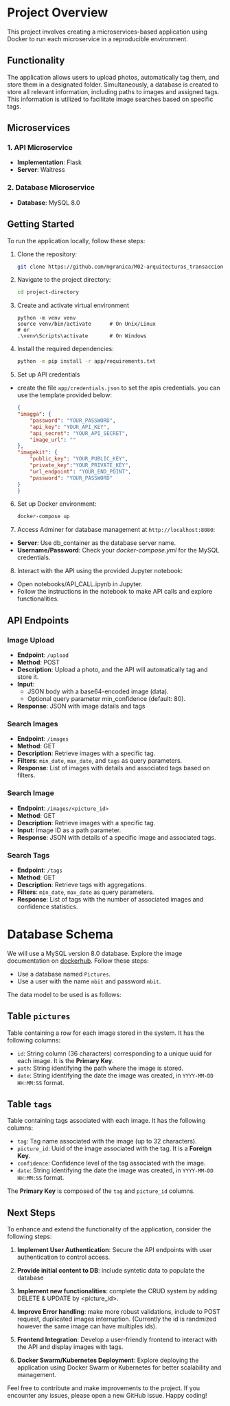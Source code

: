 # Project Overview

This project involves creating a microservices-based application using Docker to run each microservice in a reproducible environment.

## Functionality

The application allows users to upload photos, automatically tag them, and store them in a designated folder. Simultaneously, a database is created to store all relevant information, including paths to images and assigned tags. This information is utilized to facilitate image searches based on specific tags.

## Microservices

### 1. API Microservice

- **Implementation**: Flask
- **Server**: Waitress

### 2. Database Microservice

- **Database**: MySQL 8.0

## Getting Started

To run the application locally, follow these steps:

1. Clone the repository:

    ```bash
    git clone https://github.com/mgranica/M02-arquitecturas_transaccionales-proyecto_consolidacion.git
    ```

2. Navigate to the project directory:

    ```bash
    cd project-directory
    ```

3. Create and activate virtual environment
  
    ```
    python -m venv venv
    source venv/bin/activate      # On Unix/Linux
    # or
    .\venv\Scripts\activate       # On Windows

    ```

4. Install the required dependencies:
    ```bash
    python -m pip install -r app/requirements.txt
    ```

5. Set up API credentials
  * create the file `app/credentials.json` to set the apis credentials. you can use the template provided below:
    ```json
    {
    "imagga": {
        "password": "YOUR_PASSWORD",
        "api_key": "YOUR_API_KEY",
        "api_secret": "YOUR_API_SECRET",
        "image_url": ""
    },
    "imagekit": {
        "public_key": "YOUR_PUBLIC_KEY",
        "private_key":"YOUR_PRIVATE_KEY",
        "url_endpoint": "YOUR_END_POINT",
        "password": "YOUR_PASSWORD"
    }
    }
    ```

6. Set up Docker environment:

    ```bash
    docker-compose up
    ```

7. Access Adminer for database management at `http://localhost:8080`:
  * **Server**: Use db_container as the database server name.
  * **Username/Password**: Check your *docker-compose.yml* for the MySQL credentials.

8. Interact with the API using the provided Jupyter notebook:
  * Open notebooks/API_CALL.ipynb in Jupyter.
  * Follow the instructions in the notebook to make API calls and explore functionalities.

## API Endpoints

### Image Upload

- **Endpoint**: `/upload`
- **Method**: POST
- **Description**: Upload a photo, and the API will automatically tag and store it.
- **Input**:
  - JSON body with a base64-encoded image (data).
  - Optional query parameter min_confidence (default: 80).
- **Response**: JSON with image datails and tags

### Search Images

- **Endpoint**: `/images`
- **Method**: GET
- **Description**: Retrieve images with a specific tag.
- **Filters**: `min_date`, `max_date`, and `tags` as query parameters.
- **Response**: List of images with details and associated tags based on filters.

### Search Image

- **Endpoint**: `/images/<picture_id>`
- **Method**: GET
- **Description**: Retrieve images with a specific tag.
- **Input**: Image ID as a path parameter.
- **Response**: JSON with details of a specific image and associated tags.

### Search Tags

- **Endpoint**: `/tags`
- **Method**: GET
- **Description**: Retrieve tags with aggregations.
- **Filters**: `min_date`, `max_date` as query parameters.
- **Response**: List of tags with the number of associated images and confidence statistics.


# Database Schema

We will use a MySQL version 8.0 database. Explore the image documentation on [dockerhub](https://hub.docker.com/_/mysql). Follow these steps:

- Use a database named `Pictures`.
- Use a user with the name `mbit` and password `mbit`.

The data model to be used is as follows:

## Table `pictures`

Table containing a row for each image stored in the system. It has the following columns:

- `id`: String column (36 characters) corresponding to a unique uuid for each image. It is the **Primary Key**.
- `path`: String identifying the path where the image is stored.
- `date`: String identifying the date the image was created, in `YYYY-MM-DD HH:MM:SS` format.

## Table `tags`

Table containing tags associated with each image. It has the following columns:

- `tag`: Tag name associated with the image (up to 32 characters).
- `picture_id`: Uuid of the image associated with the tag. It is a **Foreign Key**.
- `confidence`: Confidence level of the tag associated with the image.
- `date`: String identifying the date the image was created, in `YYYY-MM-DD HH:MM:SS` format.

The **Primary Key** is composed of the `tag` and `picture_id` columns.

## Next Steps

To enhance and extend the functionality of the application, consider the following steps:

1. **Implement User Authentication**: Secure the API endpoints with user authentication to control access.

2. **Provide initial content to DB**: include syntetic data to populate the database 

3. **Implement new functionalities**: complete the CRUD system by adding DELETE & UPDATE by <picture_id>.

4. **Improve Error handling**: make more robust validations, include to POST request, duplicated images interruption. (Currently the id is randmized however the same image can have multiples ids). 

4. **Frontend Integration**: Develop a user-friendly frontend to interact with the API and display images with tags.

5. **Docker Swarm/Kubernetes Deployment**: Explore deploying the application using Docker Swarm or Kubernetes for better scalability and management.

Feel free to contribute and make improvements to the project. If you encounter any issues, please open a new GitHub issue. Happy coding!
